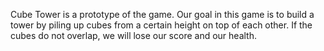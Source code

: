 Cube Tower is a prototype of the game. Our goal in this game is to build a tower by piling up cubes from a certain height on top of each other. If the cubes do not overlap, we will lose our score and our health.
